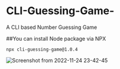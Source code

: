 # CLI-Guessing-Game-
A CLI based Number Guessing Game

##You can install Node package via NPX
```
npx cli-guessing-game@1.0.4
```
![Screenshot from 2022-11-24 23-42-45](https://user-images.githubusercontent.com/66089079/203861345-b063c19b-f7c1-40f5-8aff-99690e964d5f.png)
